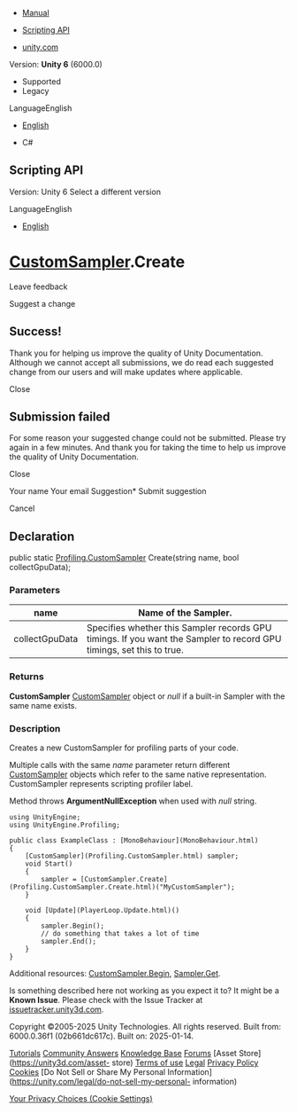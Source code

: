 [ ]()

  * [Manual](../Manual/index.html)
  * [Scripting API](../ScriptReference/index.html)

  * [unity.com](https://unity.com/)

Version: **Unity 6** (6000.0)

  * Supported
  * Legacy

LanguageEnglish

  * [English]()

  * C#

[ ](https://docs.unity3d.com)

## Scripting API

Version: Unity 6 Select a different version

LanguageEnglish

  * [English]()

#  [CustomSampler](Profiling.CustomSampler.html).Create

Leave feedback

Suggest a change

## Success!

Thank you for helping us improve the quality of Unity Documentation. Although
we cannot accept all submissions, we do read each suggested change from our
users and will make updates where applicable.

Close

## Submission failed

For some reason your suggested change could not be submitted. Please <a>try
again</a> in a few minutes. And thank you for taking the time to help us
improve the quality of Unity Documentation.

Close

Your name Your email Suggestion* Submit suggestion

Cancel

[ ]()

## Declaration

public static [Profiling.CustomSampler](Profiling.CustomSampler.html)
Create(string name, bool collectGpuData);

### Parameters

name | Name of the Sampler.  
---|---  
collectGpuData | Specifies whether this Sampler records GPU timings. If you want the Sampler to record GPU timings, set this to true.  
  
### Returns

**CustomSampler** [CustomSampler](Profiling.CustomSampler.html) object or
_null_ if a built-in Sampler with the same name exists.

### Description

Creates a new CustomSampler for profiling parts of your code.

Multiple calls with the same _name_ parameter return different
[CustomSampler](Profiling.CustomSampler.html) objects which refer to the same
native representation. CustomSampler represents scripting profiler label.  
  
Method throws **ArgumentNullException** when used with _null_ string.

    
    
    using UnityEngine;
    using UnityEngine.Profiling;  
      
    public class ExampleClass : [MonoBehaviour](MonoBehaviour.html)
    {
        [CustomSampler](Profiling.CustomSampler.html) sampler;
        void Start()
        {
            sampler = [CustomSampler.Create](Profiling.CustomSampler.Create.html)("MyCustomSampler");
        }  
      
        void [Update](PlayerLoop.Update.html)()
        {
            sampler.Begin();
            // do something that takes a lot of time
            sampler.End();
        }
    }
    

Additional resources:
[CustomSampler.Begin](Profiling.CustomSampler.Begin.html),
[Sampler.Get](Profiling.Sampler.Get.html).

Is something described here not working as you expect it to? It might be a
**Known Issue**. Please check with the Issue Tracker at
[issuetracker.unity3d.com](https://issuetracker.unity3d.com).

Copyright ©2005-2025 Unity Technologies. All rights reserved. Built from:
6000.0.36f1 (02b661dc617c). Built on: 2025-01-14.

[Tutorials](https://unity3d.com/learn) [Community
Answers](https://answers.unity3d.com) [Knowledge
Base](https://support.unity3d.com/hc/en-us)
[Forums](https://forum.unity3d.com) [Asset Store](https://unity3d.com/asset-
store) [Terms of use](https://docs.unity3d.com/Manual/TermsOfUse.html)
[Legal](https://unity.com/legal) [Privacy
Policy](https://unity.com/legal/privacy-policy)
[Cookies](https://unity.com/legal/cookie-policy) [Do Not Sell or Share My
Personal Information](https://unity.com/legal/do-not-sell-my-personal-
information)

[Your Privacy Choices (Cookie Settings)](javascript:void\(0\);)

